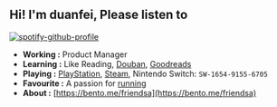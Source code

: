 ## Hi! I'm duanfei, Please listen to

[![spotify-github-profile](https://spotify-github-profile.kittinanx.com/api/view?uid=312ydyh263erft4nd2tvvgouxgke&cover_image=true&theme=natemoo-re&show_offline=false&background_color=121212&interchange=true&bar_color=53b14f&bar_color_cover=false)](https://github.com/kittinan/spotify-github-profile)

- **Working :** Product Manager
- **Learning :** Like Reading, [Douban](https://www.douban.com/people/137566058/), [Goodreads](https://www.goodreads.com/user/show/60863717-fei-duan)
- **Playing :** [PlayStation](http://psnine.com/psnid/axmiao), [Steam](https://steamcommunity.com/id/duanf/), Nintendo Switch: `SW-1654-9155-6705`
- **Favourite :** A passion for [running](https://run.duanfei.org/)
- **About :** [https://bento.me/friendsa](https://bento.me/friendsa)
